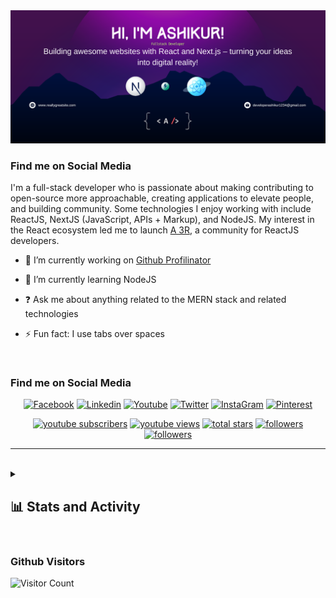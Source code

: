 <img src="https://raw.githubusercontent.com/developerashikur1/developerashikur1/main/github-developerashikur1.png" alt=" banner that says Ashikur Rahman - full-stack developer">

### Find me on Social Media
I'm a full-stack developer who is passionate about making contributing to open-source more approachable, creating applications to elevate people, and building community. Some technologies I enjoy working with include ReactJS, NextJS (JavaScript, APIs + Markup), and NodeJS. My interest in the React ecosystem led me to launch <a href="#">A 3R</a>, a community for ReactJS developers.


- 🔭 I’m currently working on [Github Profilinator](https://github.com/developerashikur1/developerashikur1)  
  

- 🌱 I’m currently learning NodeJS  
  

- ❓ Ask me about anything related to the MERN stack and related technologies  
  

- ⚡ Fun fact: I use tabs over spaces  
  
<br/>

### Find me on Social Media
<p align="center">
 <a target="_blank" href="https://facebook.com/replace-developerashikur1"><img width="50px" src="https://i.ibb.co/mCWS8dP/Facebook.png" alt="Facebook" border="0"></a>
<a target="_blank" href="https://linkedin.com/in/replace-developerashikur1"><img width="50px" src="https://i.ibb.co/y5PbksN/Linkedin.png" alt="Linkedin" border="0"></a>
<a target="_blank" href="https://youtube.com/HmEliusHossainHimel"><img width="50px" src="https://i.ibb.co/R0f8dFN/Youtube.png" alt="Youtube" border="0"></a>
<a target="_blank" href="https://twitter.com/replace-developerashikur1"><img width="50px" src="https://i.ibb.co/CmSvDh4/Twitter.png" alt="Twitter" border="0"></a>
<a target="_blank" href="https://instagram.com/replace-developerashikur1"><img width="50px" src="https://i.ibb.co/HNZ3rrt/Insta-Gram.png" alt="InstaGram" border="0"></a>
<a target="_blank" href="https://pinterest.com/replace-developerashikur1"><img width="50px" src="https://i.ibb.co/q9NZdzG/Pinterest.png" alt="Pinterest" border="0"></a>
 </p>

<p align="center">
  <a href="https://www.youtube.com/c/hmeliushossainhimel?sub_confirmation=1">
    <img alt="youtube subscribers" title="Subscribe to my YouTube channel" src="https://custom-icon-badges.herokuapp.com/youtube/channel/subscribers/UCLpJxVPrSZvDwFPgdeaJRRg?color=%23E05D44&label=SUBSCRIBE&logo=video&logoColor=white&style=for-the-badge&labelColor=CE4630"/></a> 
  <a href="https://www.youtube.com/c/hmeliushossainhimel">
    <img alt="youtube views" title="YouTube views" src="https://custom-icon-badges.herokuapp.com/youtube/channel/views/UCLpJxVPrSZvDwFPgdeaJRRg?color=%23E1AD0E&logo=video&logoColor=white&style=for-the-badge&labelColor=C79600"/></a> 
  <a href="https://github.com/replace-developerashikur1?tab=repositories&sort=stargazers">
    <img alt="total stars" title="Total stars on GitHub" src="https://custom-icon-badges.herokuapp.com/github/stars/replace-developerashikur1?color=55960c&style=for-the-badge&labelColor=488207&logo=star"/></a>
  <a href="https://github.com/replace-developerashikur1?tab=followers">
    <img alt="followers" title="Follow me on Github" src="https://custom-icon-badges.herokuapp.com/github/followers/replace-developerashikur1?color=236ad3&labelColor=1155ba&style=for-the-badge&logo=person-add&label=Follow&logoColor=white"/></a>
 <a href="https://replace-developerashikur1.com">
    <img alt="followers" title="Visit My Portfolio" src="https://custom-icon-badges.herokuapp.com/github/stars/replace-developerashikur1?color=55960c&style=for-the-badge&labelColor=581845&logo=globe&label=Visit%20Portfolio"/></a>
 
</p>

<!--
<br/>

<p align="center">
  <a href="https://stars.github.com/profiles/denvercoder1/">
    <img src="https://i.imgur.com/q1PV6pF.png" alt="GitHub Star 2023"/></a>
</p>

-->

<hr/>


<br/>


<details> 
  <summary><h2>📊 Stats and Activity</h2></summary>

  <h3>🔥 Streak Stats</h3>

  <!-- GitHub Readme Streak Stats - https://github.com/DenverCoder1/github-readme-streak-stats -->
  <p>
    <a href="https://github.com/developerashikur1/github-readme-streak-stats">
      <img title="🔥 Get streak stats for your profile at git.io/streak-stats" alt="developerashikur1's streak" src="https://streak-stats.demolab.com/?user=developerashikur1&theme=monokai-metallian&hide_border=true"/>
    </a>
    <p>🔥 Get streak stats for your profile at <a href="https://git.io/streak-stats">git.io/streak-stats</a></p>
  </p>

  <h3>💻 GitHub Profile Stats</h3>

  <!-- https://github.com/anuraghazra/github-readme-stats -->

  <a href="https://github.com/anuraghazra/github-readme-stats"><img alt="developerashikur1's Github Stats" src="https://denvercoder1-github-readme-stats.vercel.app/api/?username=developerashikur1&show_icons=true&include_all_commits=true&count_private=true&theme=react&hide_border=true&bg_color=1F222E&title_color=F85D7F&icon_color=F8D866" height="192px"/></a><a href="https://github.com/anuraghazra/github-readme-stats"><img alt="developerashikur1's Top Languages" src="https://denvercoder1-github-readme-stats.vercel.app/api/top-langs/?username=developerashikur1&langs_count=8&layout=compact&theme=react&hide_border=true&bg_color=1F222E&title_color=F85D7F&icon_color=F8D866&hide=Jupyter%20Notebook,Roff" height="192px"/></a>
  <br/>

  <b>Note:</b> Top languages is only a metric of the languages my public code consists of and doesn't reflect experience or skill level.
  
  <!-- https://github.com/ashutosh00710/github-readme-activity-graph -->

  <a href="https://github.com/ashutosh00710/github-readme-activity-graph"><img alt="developerashikur1's Activity Graph" src="https://github-readme-activity-graph.vercel.app/graph/?username=developerashikur1&bg_color=1F222E&color=F8D866&line=F85D7F&point=FFFFFF&hide_border=true" /></a>

  <h3>⚡ Recent GitHub Activity</h3>
<!--

  <!-- https://github.com/jamesgeorge007/github-activity-readme -->
  <!--START_SECTION:activity-->
<!--

1. 🗣 Commented on [#9500](https://github.com/simple-icons/simple-icons/issues/9500) in [simple-icons/simple-icons](https://github.com/simple-icons/simple-icons)
2. 🗣 Commented on [#9687](https://github.com/simple-icons/simple-icons/issues/9687) in [simple-icons/simple-icons](https://github.com/simple-icons/simple-icons)
3. 🎉 Merged PR [#626](https://github.com/DenverCoder1/github-readme-streak-stats/pull/626) in [DenverCoder1/github-readme-streak-stats](https://github.com/DenverCoder1/github-readme-streak-stats)
4. 🗣 Commented on [#457](https://github.com/biati-digital/glightbox/issues/457) in [biati-digital/glightbox](https://github.com/biati-digital/glightbox)
5. 🗣 Commented on [#626](https://github.com/DenverCoder1/github-readme-streak-stats/issues/626) in [DenverCoder1/github-readme-streak-stats](https://github.com/DenverCoder1/github-readme-streak-stats)
  -->
<!--END_SECTION:activity-->

<!--
  <h3>🌟 Sponsors</h3>
  -->

  <!-- https://github.com/lowlighter/metrics/blob/master/source/plugins/sponsors/README.md -->
  <!--
  <a href="https://github.com/sponsors/DenverCoder1/"><img src="https://raw.githubusercontent.com/DenverCoder1/DenverCoder1/main/metrics-sponsors.svg" /></a>
  -->

</details>


<br/>

<!--
<br/>  


![Anurag's GitHub stats](https://github-readme-stats.vercel.app/api?username=developerashikur1&show_icons=true&theme=tokyonight)

<br/>

-->

### Github Visitors
![Visitor Count](https://profile-counter.glitch.me/{developerashikur1}/count.svg)



<!--
**developerashikur1/developerashikur1** is a ✨ _special_ ✨ repository because its `README.md` (this file) appears on your GitHub profile.

Here are some ideas to get you started:

- 🔭 I’m currently working on ...
- 🌱 I’m currently learning ...
- 👯 I’m looking to collaborate on ...
- 🤔 I’m looking for help with ...
- 💬 Ask me about ...
- 📫 How to reach me: ...
- 😄 Pronouns: ...
- ⚡ Fun fact: ...
-->
